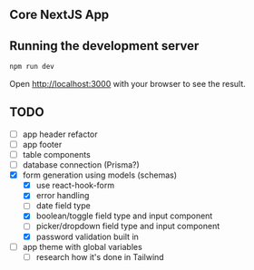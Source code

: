 ## Core NextJS App

## Running the development server

```bash
npm run dev
```

Open [http://localhost:3000](http://localhost:3000) with your browser to see the result.

## TODO

- [ ] app header refactor
- [ ] app footer
- [ ] table components
- [ ] database connection (Prisma?)
- [x] form generation using models (schemas)
  - [x] use react-hook-form
  - [x] error handling
  - [ ] date field type
  - [x] boolean/toggle field type and input component
  - [ ] picker/dropdown field type and input component
  - [x] password validation built in
- [ ] app theme with global variables
  - [ ] research how it's done in Tailwind
